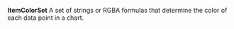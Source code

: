 **ItemColorSet** A set of strings or RGBA formulas that determine the color of each data point in a chart.
